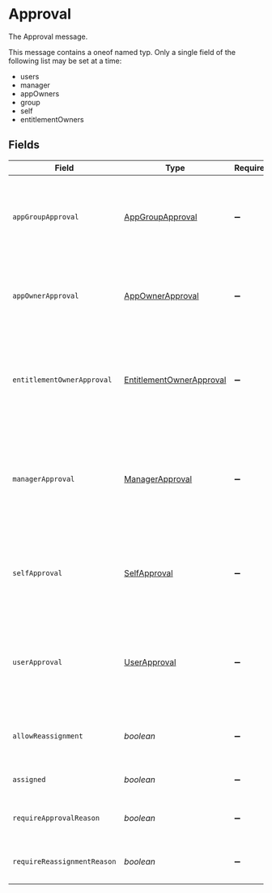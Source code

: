 # Approval

The Approval message.

This message contains a oneof named typ. Only a single field of the following list may be set at a time:
  - users
  - manager
  - appOwners
  - group
  - self
  - entitlementOwners



## Fields

| Field                                                                                                                                             | Type                                                                                                                                              | Required                                                                                                                                          | Description                                                                                                                                       |
| ------------------------------------------------------------------------------------------------------------------------------------------------- | ------------------------------------------------------------------------------------------------------------------------------------------------- | ------------------------------------------------------------------------------------------------------------------------------------------------- | ------------------------------------------------------------------------------------------------------------------------------------------------- |
| `appGroupApproval`                                                                                                                                | [AppGroupApproval](../../models/shared/appgroupapproval.md)                                                                                       | :heavy_minus_sign:                                                                                                                                |  The AppGroupApproval object provides the configuration for setting a group as the approvers of an approval policy step.<br/>                     |
| `appOwnerApproval`                                                                                                                                | [AppOwnerApproval](../../models/shared/appownerapproval.md)                                                                                       | :heavy_minus_sign:                                                                                                                                |  App owner approval provides the configuration for an approval step when the app owner is the target.<br/>                                        |
| `entitlementOwnerApproval`                                                                                                                        | [EntitlementOwnerApproval](../../models/shared/entitlementownerapproval.md)                                                                       | :heavy_minus_sign:                                                                                                                                |  The entitlement owner approval allows configuration of the approval step when the target approvers are the entitlement owners.<br/>              |
| `managerApproval`                                                                                                                                 | [ManagerApproval](../../models/shared/managerapproval.md)                                                                                         | :heavy_minus_sign:                                                                                                                                |  The manager approval object provides configuration options for approval when the target of the approval is the manager of the user in the task.<br/> |
| `selfApproval`                                                                                                                                    | [SelfApproval](../../models/shared/selfapproval.md)                                                                                               | :heavy_minus_sign:                                                                                                                                |  The self approval object describes the configuration of a policy step that needs to be approved by the target of the request.<br/>               |
| `userApproval`                                                                                                                                    | [UserApproval](../../models/shared/userapproval.md)                                                                                               | :heavy_minus_sign:                                                                                                                                |  The user approval object describes the approval configuration of a policy step that needs to be approved by a specific list of users.<br/>       |
| `allowReassignment`                                                                                                                               | *boolean*                                                                                                                                         | :heavy_minus_sign:                                                                                                                                |  Configuration to allow reassignment by reviewers during this step.<br/>                                                                          |
| `assigned`                                                                                                                                        | *boolean*                                                                                                                                         | :heavy_minus_sign:                                                                                                                                |  A field indicating whether this step is assigned.<br/>                                                                                           |
| `requireApprovalReason`                                                                                                                           | *boolean*                                                                                                                                         | :heavy_minus_sign:                                                                                                                                |  Configuration to require a reason when approving this step.<br/>                                                                                 |
| `requireReassignmentReason`                                                                                                                       | *boolean*                                                                                                                                         | :heavy_minus_sign:                                                                                                                                |  Configuration to require a reason when reassigning this step.<br/>                                                                               |